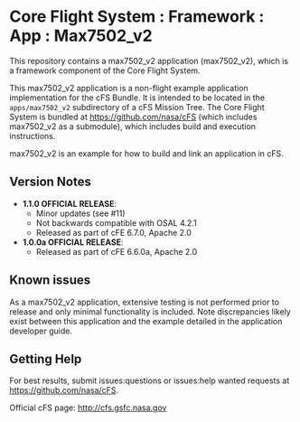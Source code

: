 # Core Flight System : Framework : App : Max7502_v2

This repository contains a max7502_v2 application (max7502_v2), which is a framework component of the Core Flight System.

This max7502_v2 application is a non-flight example application implementation for the cFS Bundle. It is intended to be located in the `apps/max7502_v2` subdirectory of a cFS Mission Tree.  The Core Flight System is bundled at https://github.com/nasa/cFS (which includes max7502_v2 as a submodule), which includes build and execution instructions.

max7502_v2 is an example for how to build and link an application in cFS.

## Version Notes

- **1.1.0 OFFICIAL RELEASE**:
  - Minor updates (see #11)
  - Not backwards compatible with OSAL 4.2.1
  - Released as part of cFE 6.7.0, Apache 2.0
- **1.0.0a OFFICIAL RELEASE**:
  - Released as part of cFE 6.6.0a, Apache 2.0

## Known issues

As a max7502_v2 application, extensive testing is not performed prior to release and only minimal functionality is included.  Note discrepancies likely exist between this application and the example detailed in the application developer guide.

## Getting Help

For best results, submit issues:questions or issues:help wanted requests at https://github.com/nasa/cFS.

Official cFS page: http://cfs.gsfc.nasa.gov


